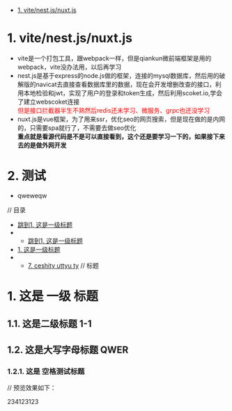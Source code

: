 
* [1. vite/nest.js/nuxt.js](#vite/nest.js/nuxt.js)
# 1. vite/nest.js/nuxt.js
 - vite是一个打包工具，跟webpack一样，但是qiankun微前端框架是用的webpack，vite没办法用，以后再学习  
 - nest.js是基于express的node.js做的框架，连接的mysql数据库，然后用的破解版的navicat去直接查看数据库里的数据，现在会开发增删改查的接口，利用本地检验和jwt，实现了用户的登录和token生成，然后利用scoket.io,学会了建立webscoket连接<br><font color=red>但是接口拦截器半生不熟然后redis还未学习、微服务、grpc也还没学习</font>
 - nuxt.js是vue框架，为了用来ssr，优化seo的网页搜索，但是现在做的是内网的，只需要spa就行了，不需要去做seo优化<br>**重点就是看源代码是不是可以直接看到，这个还是要学习一下的，如果接下来去的是做外网开发**
# 2. 测试
- qweweqw






// 目录

* [跳到1. 这是一级标题](#1-这是一级标题)
* * [跳到1. 这是一级标题](#1-这是一级标题)
* [1. 这是一级标题](#1-这是一级标题)
* * [7. ceshity   uttyu  ty](#7-ceshi/tyu/?/、ty、tyuty)
// 标题

# 1. 这是 一级 标题
 
## 1.1. 这是二级标题 1-1

## 1.2. 这是大写字母标题 QWER

### 1.2.1. 这是 空格测试标题

// 预览效果如下：

























234123123
